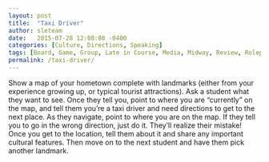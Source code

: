 ```yaml
---
layout: post
title:  "Taxi Driver"
author: sleteam
date:   2015-07-28 12:08:00 -0400
categories: [Culture, Directions, Speaking]
tags: [Board, Game, Group, Late in Course, Media, Midway, Review, Roleplay, Works for Tutoring]
permalink: /taxi-driver/
---
```

Show a map of your hometown complete with landmarks (either from your experience growing up, or typical tourist attractions). Ask a student what they want to see. Once they tell you, point to where you are “currently” on the map, and tell them you’re a taxi driver and need directions to get to the next place. As they navigate, point to where you are on the map. If they tell you to go in the wrong direction, just do it. They’ll realize their mistake! Once you get to the location, tell them about it and share any important cultural features. Then move on to the next student and have them pick another landmark.